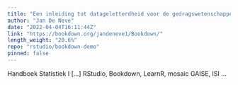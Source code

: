 ```yaml
---
title: "Een inleiding tot datageletterdheid voor de gedragswetenschappen"
author: "Jan De Neve"
date: "2022-04-04T16:11:44Z"
link: "https://bookdown.org/jandeneve1/Bookdown/"
length_weight: "20.6%"
repo: "rstudio/bookdown-demo"
pinned: false
---
```


Handboek Statistiek I [...] RStudio, Bookdown, LearnR, mosaic GAISE, ISI ...
